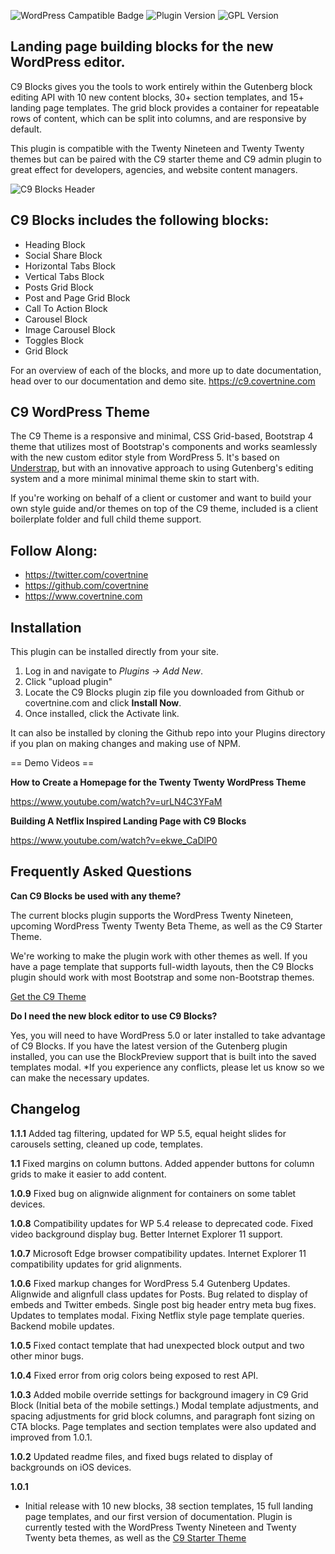 ![WordPress Campatible Badge](https://img.shields.io/wordpress/plugin/wp-version/c9-blocks) ![Plugin Version](https://img.shields.io/wordpress/plugin/v/c9-blocks) ![GPL Version](https://img.shields.io/github/license/covertnine/c9-blocks)

## Landing page building blocks for the new WordPress editor.

C9 Blocks gives you the tools to work entirely within the Gutenberg block editing API with 10 new content blocks, 30+ section templates, and 15+ landing page templates. The grid block provides a container for repeatable rows of content, which can be split into columns, and are responsive by default.

This plugin is compatible with the Twenty Nineteen and Twenty Twenty themes but can be paired with the C9 starter theme and C9 admin plugin to great effect for developers, agencies, and website content managers.

![C9 Blocks Header](https://www.covertnine.com/wp-content/uploads/2019/12/c9-blocks-header-git-1.jpg)

## C9 Blocks includes the following blocks:

* Heading Block
* Social Share Block
* Horizontal Tabs Block
* Vertical Tabs Block
* Posts Grid Block
* Post and Page Grid Block
* Call To Action Block
* Carousel Block
* Image Carousel Block
* Toggles Block
* Grid Block

For an overview of each of the blocks, and more up to date documentation, head over to our documentation and demo site.
https://c9.covertnine.com

## C9 WordPress Theme
The C9 Theme is a responsive and minimal, CSS Grid-based, Bootstrap 4 theme that utilizes most of Bootstrap's components and works seamlessly with the new custom editor style from WordPress 5. It's based on [Understrap](https://understrap.com/), but with an innovative approach to using Gutenberg's editing system and a more minimal minimal theme skin to start with.

If you're working on behalf of a client or customer and want to build your own style guide and/or themes on top of the C9 theme, included is a client boilerplate folder and full child theme support.

## Follow Along:

* https://twitter.com/covertnine
* https://github.com/covertnine
* https://www.covertnine.com

## Installation

This plugin can be installed directly from your site.

1. Log in and navigate to _Plugins &rarr; Add New_.
2. Click "upload plugin"
3. Locate the C9 Blocks plugin zip file you downloaded from Github or covertnine.com and click **Install Now**.
4. Once installed, click the Activate link.

It can also be installed by cloning the Github repo into your Plugins directory if you plan on making changes and making use of NPM.

== Demo Videos ==

**How to Create a Homepage for the Twenty Twenty WordPress Theme**

https://www.youtube.com/watch?v=urLN4C3YFaM


**Building A Netflix Inspired Landing Page with C9 Blocks**

https://www.youtube.com/watch?v=ekwe_CaDlP0

## Frequently Asked Questions

**Can C9 Blocks be used with any theme?**

The current blocks plugin supports the WordPress Twenty Nineteen, upcoming WordPress Twenty Twenty Beta Theme, as well as the C9 Starter Theme. 

We're working to make the plugin work with other themes as well. If you have a page template that supports full-width layouts, then the C9 Blocks plugin should work with most Bootstrap and some non-Bootstrap themes.

[Get the C9 Theme](https://c9.covertnine.com)

**Do I need the new block editor to use C9 Blocks?**

Yes, you will need to have WordPress 5.0 or later installed to take advantage of C9 Blocks. If you have the latest version of the Gutenberg plugin installed, you can use the BlockPreview support that is built into the saved templates modal. *If you experience any conflicts, please let us know so we can make the necessary updates.

## Changelog

**1.1.1**
Added tag filtering, updated for WP 5.5, equal height slides for carousels setting, cleaned up code, templates.

**1.1**
Fixed margins on column buttons. Added appender buttons for column grids to make it easier to add content.

**1.0.9**
Fixed bug on alignwide alignment for containers on some tablet devices.

**1.0.8**
Compatibility updates for WP 5.4 release to deprecated code. Fixed video background display bug. Better Internet Explorer 11 support.

**1.0.7**
Microsoft Edge browser compatibility updates. Internet Explorer 11 compatibility updates for grid alignments.

**1.0.6**
Fixed markup changes for WordPress 5.4 Gutenberg Updates. Alignwide and alignfull class updates for Posts. Bug related to display of embeds and Twitter embeds. Single post big header entry meta bug fixes. Updates to templates modal. Fixing Netflix style page template queries. Backend mobile updates.

**1.0.5**
Fixed contact template that had unexpected block output and two other minor bugs.

**1.0.4**
Fixed error from orig colors being exposed to rest API.

**1.0.3**
Added mobile override settings for background imagery in C9 Grid Block (Initial beta of the mobile settings.) Modal template adjustments, and spacing adjustments for grid block columns, and paragraph font sizing on CTA blocks. Page templates and section templates were also updated and improved from 1.0.1.

**1.0.2**
Updated readme files, and fixed bugs related to display of backgrounds on iOS devices.

**1.0.1**
* Initial release with 10 new blocks, 38 section templates, 15 full landing page templates, and our first version of documentation. Plugin is currently tested with the WordPress Twenty Nineteen and Twenty Twenty beta themes, as well as the [C9 Starter Theme](https://c9.covertnine.com)
